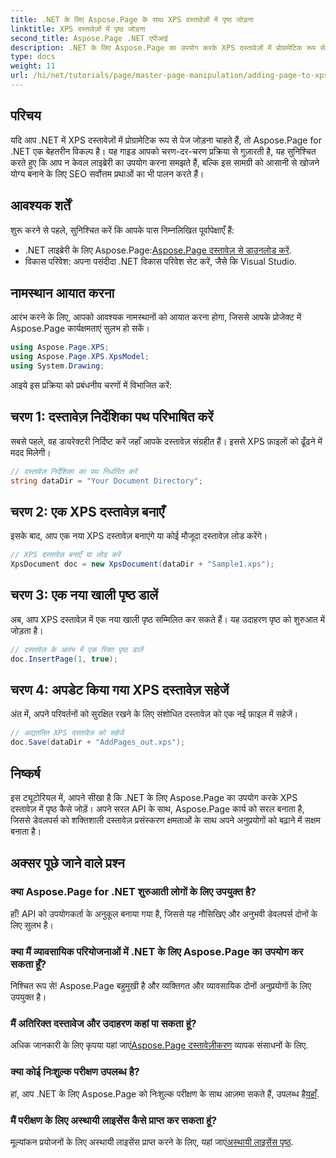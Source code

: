 ```yaml
---
title: .NET के लिए Aspose.Page के साथ XPS दस्तावेज़ों में पृष्ठ जोड़ना
linktitle: XPS दस्तावेज़ों में पृष्ठ जोड़ना
second_title: Aspose.Page .NET एपीआई
description: .NET के लिए Aspose.Page का उपयोग करके XPS दस्तावेज़ों में प्रोग्रामेटिक रूप से पृष्ठ जोड़ने का तरीका जानें। यह व्यापक मार्गदर्शिका पूर्वापेक्षाएँ, कोड उदाहरण और FAQ को कवर करती है।
type: docs
weight: 11
url: /hi/net/tutorials/page/master-page-manipulation/adding-page-to-xps-document/
---
```

## परिचय

यदि आप .NET में XPS दस्तावेज़ों में प्रोग्रामेटिक रूप से पेज जोड़ना चाहते हैं, तो Aspose.Page for .NET एक बेहतरीन विकल्प है। यह गाइड आपको चरण-दर-चरण प्रक्रिया से गुज़ारती है, यह सुनिश्चित करते हुए कि आप न केवल लाइब्रेरी का उपयोग करना समझते हैं, बल्कि इस सामग्री को आसानी से खोजने योग्य बनाने के लिए SEO सर्वोत्तम प्रथाओं का भी पालन करते हैं।

## आवश्यक शर्तें

शुरू करने से पहले, सुनिश्चित करें कि आपके पास निम्नलिखित पूर्वापेक्षाएँ हैं:

-  .NET लाइब्रेरी के लिए Aspose.Page:[Aspose.Page दस्तावेज़ से डाउनलोड करें](https://reference.aspose.com/page/net/).
- विकास परिवेश: अपना पसंदीदा .NET विकास परिवेश सेट करें, जैसे कि Visual Studio.

## नामस्थान आयात करना

आरंभ करने के लिए, आपको आवश्यक नामस्थानों को आयात करना होगा, जिससे आपके प्रोजेक्ट में Aspose.Page कार्यक्षमताएं सुलभ हो सकें।

```csharp
using Aspose.Page.XPS;
using Aspose.Page.XPS.XpsModel;
using System.Drawing;
```

आइये इस प्रक्रिया को प्रबंधनीय चरणों में विभाजित करें:

## चरण 1: दस्तावेज़ निर्देशिका पथ परिभाषित करें

सबसे पहले, वह डायरेक्टरी निर्दिष्ट करें जहाँ आपके दस्तावेज़ संग्रहीत हैं। इससे XPS फ़ाइलों को ढूँढने में मदद मिलेगी।

```csharp
// दस्तावेज़ निर्देशिका का पथ निर्धारित करें
string dataDir = "Your Document Directory";
```

## चरण 2: एक XPS दस्तावेज़ बनाएँ

इसके बाद, आप एक नया XPS दस्तावेज़ बनाएंगे या कोई मौजूदा दस्तावेज़ लोड करेंगे।

```csharp
// XPS दस्तावेज़ बनाएँ या लोड करें
XpsDocument doc = new XpsDocument(dataDir + "Sample1.xps");
```

## चरण 3: एक नया खाली पृष्ठ डालें

अब, आप XPS दस्तावेज़ में एक नया खाली पृष्ठ सम्मिलित कर सकते हैं। यह उदाहरण पृष्ठ को शुरुआत में जोड़ता है।

```csharp
// दस्तावेज़ के आरंभ में एक रिक्त पृष्ठ डालें
doc.InsertPage(1, true);
```

## चरण 4: अपडेट किया गया XPS दस्तावेज़ सहेजें

अंत में, अपने परिवर्तनों को सुरक्षित रखने के लिए संशोधित दस्तावेज़ को एक नई फ़ाइल में सहेजें।

```csharp
// अद्यतनित XPS दस्तावेज़ को सहेजें
doc.Save(dataDir + "AddPages_out.xps");
```

## निष्कर्ष

इस ट्यूटोरियल में, आपने सीखा है कि .NET के लिए Aspose.Page का उपयोग करके XPS दस्तावेज़ में पृष्ठ कैसे जोड़ें। अपने सरल API के साथ, Aspose.Page कार्य को सरल बनाता है, जिससे डेवलपर्स को शक्तिशाली दस्तावेज़ प्रसंस्करण क्षमताओं के साथ अपने अनुप्रयोगों को बढ़ाने में सक्षम बनाता है।

## अक्सर पूछे जाने वाले प्रश्न

### क्या Aspose.Page for .NET शुरुआती लोगों के लिए उपयुक्त है?

हाँ! API को उपयोगकर्ता के अनुकूल बनाया गया है, जिससे यह नौसिखिए और अनुभवी डेवलपर्स दोनों के लिए सुलभ है।

### क्या मैं व्यावसायिक परियोजनाओं में .NET के लिए Aspose.Page का उपयोग कर सकता हूँ?

निश्चित रूप से! Aspose.Page बहुमुखी है और व्यक्तिगत और व्यावसायिक दोनों अनुप्रयोगों के लिए उपयुक्त है।

### मैं अतिरिक्त दस्तावेज और उदाहरण कहां पा सकता हूं?

 अधिक जानकारी के लिए कृपया यहां जाएं[Aspose.Page दस्तावेज़ीकरण](https://reference.aspose.com/page/net/) व्यापक संसाधनों के लिए.

### क्या कोई निःशुल्क परीक्षण उपलब्ध है?

 हां, आप .NET के लिए Aspose.Page को निःशुल्क परीक्षण के साथ आज़मा सकते हैं, उपलब्ध है[यहाँ](https://releases.aspose.com/).

### मैं परीक्षण के लिए अस्थायी लाइसेंस कैसे प्राप्त कर सकता हूं?

 मूल्यांकन प्रयोजनों के लिए अस्थायी लाइसेंस प्राप्त करने के लिए, यहां जाएं[अस्थायी लाइसेंस पृष्ठ](https://purchase.conholdate.com/temporary-license/).